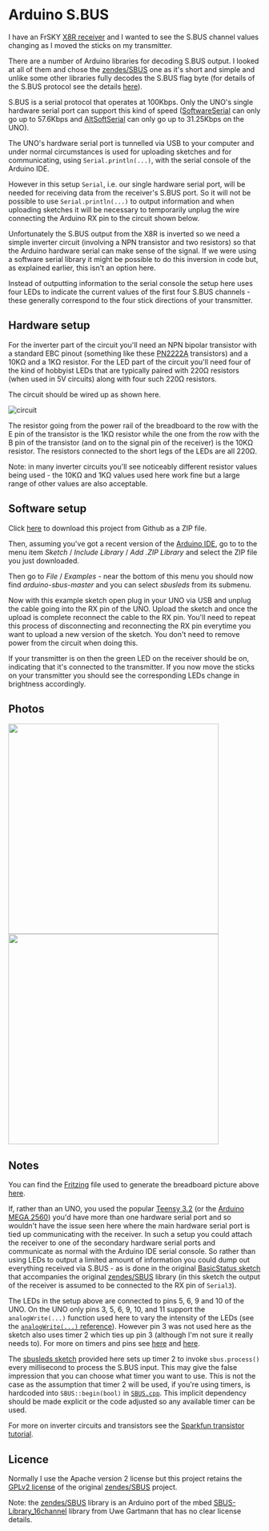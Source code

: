 Arduino S.BUS
=============

I have an FrSKY [X8R receiver](http://www.frsky-rc.com/product/pro.php?pro_id=105) and I wanted to see the S.BUS channel values changing as I moved the sticks on my transmitter.

There are a number of Arduino libraries for decoding S.BUS output. I looked at all of them and chose the [zendes/SBUS](https://github.com/zendes/SBUS) one as it's short and simple and unlike some other libraries fully decodes the S.BUS flag byte (for details of the S.BUS protocol see the details [here](https://developer.mbed.org/users/Digixx/notebook/futaba-s-bus-controlled-by-mbed/)).

S.BUS is a serial protocol that operates at 100Kbps. Only the UNO's single hardware serial port can support this kind of speed ([SoftwareSerial](https://www.arduino.cc/en/Reference/softwareSerial) can only go up to 57.6Kbps and [AltSoftSerial](https://www.pjrc.com/teensy/td_libs_AltSoftSerial.html) can only go up to 31.25Kbps on the UNO).

The UNO's hardware serial port is tunnelled via USB to your computer and under normal circumstances is used for uploading sketches and for communicating, using `Serial.println(...)`, with the serial console of the Arduino IDE.

However in this setup `Serial`, i.e. our single hardware serial port, will be needed for receiving data from the receiver's S.BUS port. So it will not be possible to use `Serial.println(...)` to output information and when uploading sketches it will be necessary to temporarily unplug the wire connecting the Arduino RX pin to the circuit shown below.

Unfortunately the S.BUS output from the X8R is inverted so we need a simple inverter circuit (involving a NPN transistor and two resistors) so that the Arduino hardware serial can make sense of the signal. If we were using a software serial library it might be possible to do this inversion in code but, as explained earlier, this isn't an option here.

Instead of outputting information to the serial console the setup here uses four LEDs to indicate the current values of the first four S.BUS channels - these generally correspond to the four stick directions of your transmitter.

Hardware setup
--------------

For the inverter part of the circuit you'll need an NPN bipolar transistor with a standard EBC pinout (something like these [PN2222A](https://www.adafruit.com/product/756) transistors) and a 10K&Omega; and a 1K&Omega; resistor. For the LED part of the circuit you'll need four of the kind of hobbyist LEDs that are typically paired with 220&Omega; resistors (when used in 5V circuits) along with four such 220&Omega; resistors.

The circuit should be wired up as shown here.

![circuit](images/arduino-sbus_bb.png)

The resistor going from the power rail of the breadboard to the row with the E pin of the transistor is the 1K&Omega; resistor while the one from the row with the B pin of the transistor (and on to the signal pin of the receiver) is the 10K&Omega; resistor. The resistors connected to the short legs of the LEDs are all 220&Omega;.

Note: in many inverter circuits you'll see noticeably different resistor values being used - the 10K&Omega; and 1K&Omega; values used here work fine but a large range of other values are also acceptable.

Software setup
--------------

Click [here](https://github.com/george-hawkins/arduino-sbus/archive/master.zip) to download this project from Github as a ZIP file.

Then, assuming you've got a recent version of the [Arduino IDE](https://www.arduino.cc/en/Main/Software), go to to the menu item  _Sketch_ / _Include Library_ / _Add .ZIP Library_ and select the ZIP file you just downloaded.

Then go to _File_ / _Examples_ - near the bottom of this menu you should now find _arduino-sbus-master_ and you can select _sbusleds_ from its submenu.

Now with this example sketch open plug in your UNO via USB and unplug the cable going into the RX pin of the UNO. Upload the sketch and once the upload is complete reconnect the cable to the RX pin. You'll need to repeat this process of disconnecting and reconnecting the RX pin everytime you want to upload a new version of the sketch. You don't need to remove power from the circuit when doing this.

If your transmitter is on then the green LED on the receiver should be on, indicating that it's connected to the transmitter. If you now move the sticks on your transmitter you should see the corresponding LEDs change in brightness accordingly.

Photos
------

<img width="420" src="images/tx-and-breadboard.jpg"> <img width="420" src="images/breadboard.jpg">

Notes
-----

You can find the [Fritzing](http://fritzing.org/home/) file used to generate the breadboard picture above [here](rduino-sbus.fzz).

If, rather than an UNO, you used the popular [Teensy 3.2](https://www.pjrc.com/store/teensy32.html) (or the [Arduino MEGA 2560](https://www.arduino.cc/en/main/arduinoBoardMega2560)) you'd have more than one hardware serial port and so wouldn't have the issue seen here where the main hardware serial port is tied up communicating with the receiver. In such a setup you could attach the receiver to one of the secondary hardware serial ports and communicate as normal with the Arduino IDE serial console. So rather than using LEDs to output a limited amount of information you could dump out everything received via S.BUS - as is done in the original [BasicStatus sketch](https://github.com/zendes/SBUS/blob/master/examples/BasicStatus/BasicStatus.ino) that accompanies the original [zendes/SBUS](https://github.com/zendes/SBUS/) library (in this sketch the output of the receiver is assumed to be connected to the RX pin of `Serial3`).

The LEDs in the setup above are connected to pins 5, 6, 9 and 10 of the UNO. On the UNO only pins 3, 5, 6, 9, 10, and 11 support the `analogWrite(...)` function used here to vary the intensity of the LEDs (see the [`analogWrite(...)` reference](https://www.arduino.cc/en/Reference/analogWrite)). However pin 3 was not used here as the sketch also uses timer 2 which ties up pin 3 (although I'm not sure it really needs to). For more on timers and pins see [here](https://arduino-info.wikispaces.com/Timers-Arduino) and [here](https://playground.arduino.cc/Main/TimerPWMCheatsheet).

The [sbusleds sketch](examples/sbusleds/sbusleds.ino) provided here sets up timer 2 to invoke `sbus.process()` every millisecond to process the S.BUS input. This may give the false impression that you can choose what timer you want to use. This is not the case as the assumption that timer 2 will be used, if you're using timers, is hardcoded into `SBUS::begin(bool)` in [`SBUS.cpp`](SBUS.cpp). This implicit dependency should be made explicit or the code adjusted so any available timer can be used.

For more on inverter circuits and transistors see the [Sparkfun transistor tutorial](https://learn.sparkfun.com/tutorials/transistors/).

Licence
-------

Normally I use the Apache version 2 license but this project retains the [GPLv2 license](LICENSE) of the original [zendes/SBUS](https://github.com/zendes/SBUS) project.

Note: the [zendes/SBUS](https://github.com/zendes/SBUS) library is an Arduino port of the mbed [SBUS-Library_16channel](https://developer.mbed.org/users/Digixx/code/SBUS-Library_16channel/) library from Uwe Gartmann that has no clear license details.

